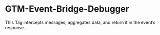 # GTM-Event-Bridge-Debugger
 This Tag intercepts messages, aggregates data, and return it in the event’s response.

